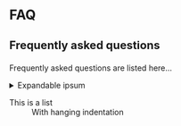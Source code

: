 <style> 
h1 { font-size:24px; } 
h2 { font-size:22px; } 
h3 { font-size:20px; } 
h4 { font-size:18px; } 
h5 { font-size:16px; }  
table th { font-size:14px !important; text-align:left !important; }
table td { font-size:14px !important; text-align:left !important; }
</style>

# FAQ

### Frequently asked questions <a name="faq"/>

Frequently asked questions are listed here...

<details>
  <summary>Expandable ipsum</summary>
  Lorem ipsum dolor sit amet, consectetur adipiscing elit. Aenean vehicula enim velit, ac maximus felis fermentum vitae. Suspendisse gravida in augue eget vehicula. Lorem ipsum dolor sit amet, consectetur adipiscing elit. Phasellus mattis ultricies tortor. Suspendisse ut dignissim libero. Mauris nec finibus diam, at cursus tortor. Pellentesque in pretium odio.
Ut et est quis ex laoreet mollis ac nec enim. Donec hendrerit lacus eget nisi cursus aliquet. Donec lacinia mauris urna, ac consequat arcu accumsan sit amet. Etiam in faucibus lectus. Aliquam ultrices ligula ligula, nec efficitur dui vulputate non. Quisque pulvinar feugiat sodales. Donec egestas nunc vel lobortis convallis.
</details>

<dl>
  <dt>This is a list</dt>
  <dd>With hanging indentation</dd>
</dl>